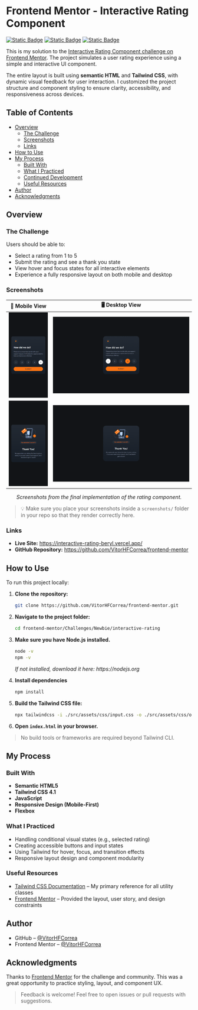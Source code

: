 # Frontend Mentor - Interactive Rating Component

[![Static Badge](https://img.shields.io/badge/HTML-%23E34F26?style=for-the-badge&logo=html5&labelColor=%23222222)](https://html.spec.whatwg.org/)
[![Static Badge](https://img.shields.io/badge/Tailwind%20CSS-%2306B6D4?style=for-the-badge&logo=tailwindcss&logoColor=%2306B6D4&labelColor=%23222222&color=%2306B6D4)](https://tailwindcss.com/)
[![Static Badge](https://img.shields.io/badge/JavaScript-%23F7DF1E?style=for-the-badge&logo=javascript&labelColor=%23222222)](https://developer.mozilla.org/en-US/docs/Web/JavaScript)

This is my solution to the [Interactive Rating Component challenge on Frontend Mentor](https://www.frontendmentor.io/challenges/interactive-rating-component-koxpeBUmI). The project simulates a user rating experience using a simple and interactive UI component.

The entire layout is built using **semantic HTML** and **Tailwind CSS**, with dynamic visual feedback for user interaction. I customized the project structure and component styling to ensure clarity, accessibility, and responsiveness across devices.

## Table of Contents

- [Overview](#overview)
  - [The Challenge](#the-challenge)
  - [Screenshots](#screenshots)
  - [Links](#links)
- [How to Use](#how-to-use)
- [My Process](#my-process)
  - [Built With](#built-with)
  - [What I Practiced](#what-i-practiced)
  - [Continued Development](#continued-development)
  - [Useful Resources](#useful-resources)
- [Author](#author)
- [Acknowledgments](#acknowledgments)

## Overview

### The Challenge

Users should be able to:

- Select a rating from 1 to 5
- Submit the rating and see a thank you state
- View hover and focus states for all interactive elements
- Experience a fully responsive layout on both mobile and desktop

### Screenshots

| 📱 Mobile View | 🖥️ Desktop View |
|----------------|-----------------|
| <img src="./src/assets/images/screenshots/mobile1.png" width="170"/> | <img src="./src/assets/images/screenshots/desktop1.png" width="700"/> |
| <img src="./src/assets/images/screenshots/mobile2.png" width="170"/> | <img src="./src/assets/images/screenshots/desktop2.png" width="700"/> |

<p align="center"><em>Screenshots from the final implementation of the rating component.</em></p>

> 💡 Make sure you place your screenshots inside a `screenshots/` folder in your repo so that they render correctly here.

### Links

- **Live Site:** https://interactive-rating-beryl.vercel.app/
- **GitHub Repository:** https://github.com/VitorHFCorrea/frontend-mentor

## How to Use

To run this project locally:

1. **Clone the repository:**
   ```bash
   git clone https://github.com/VitorHFCorrea/frontend-mentor.git
   ```

2. **Navigate to the project folder:**
   ```bash
   cd frontend-mentor/Challenges/Newbie/interactive-rating
   ```

3. **Make sure you have Node.js installed.**
   ```bash
   node -v
   npm -v
   ```
   <p><em>If not installed, download it here: https://nodejs.org</em></p>

4. **Install dependencies**
   ```bash
   npm install
   ```

5. **Build the Tailwind CSS file:**
   ```bash
   npx tailwindcss -i ./src/assets/css/input.css -o ./src/assets/css/output.css --watch
   ```

6. **Open `index.html` in your browser.**

> No build tools or frameworks are required beyond Tailwind CLI.

## My Process

### Built With

- **Semantic HTML5**
- **Tailwind CSS 4.1**
- **JavaScript**
- **Responsive Design (Mobile-First)**
- **Flexbox**

### What I Practiced

- Handling conditional visual states (e.g., selected rating)
- Creating accessible buttons and input states
- Using Tailwind for hover, focus, and transition effects
- Responsive layout design and component modularity

### Useful Resources

- [Tailwind CSS Documentation](https://tailwindcss.com/docs) – My primary reference for all utility classes
- [Frontend Mentor](https://www.frontendmentor.io/) – Provided the layout, user story, and design constraints

## Author

- GitHub – [@VitorHFCorrea](https://github.com/VitorHFCorrea)
- Frontend Mentor – [@VitorHFCorrea](https://www.frontendmentor.io/profile/VitorHFCorrea)

## Acknowledgments

Thanks to [Frontend Mentor](https://www.frontendmentor.io/) for the challenge and community. This was a great opportunity to practice styling, layout, and component UX.

> Feedback is welcome! Feel free to open issues or pull requests with suggestions.

